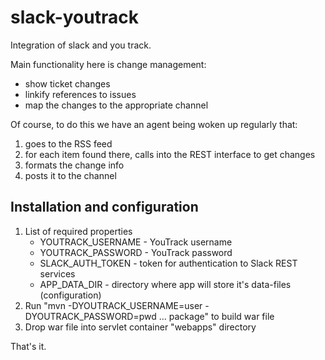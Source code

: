 slack-youtrack
==============

Integration of slack and you track.

Main functionality here is change management:

* show ticket changes
* linkify references to issues
* map the changes to the appropriate channel

Of course, to do this we have an agent being woken up regularly that:

1. goes to the RSS feed
1. for each item found there, calls into the REST interface to get changes
1. formats the change info
1. posts it to the channel

Installation and configuration
------------
1. List of required properties
    * YOUTRACK_USERNAME - YouTrack username
    * YOUTRACK_PASSWORD - YouTrack password
    * SLACK_AUTH_TOKEN - token for authentication to Slack REST services
    * APP_DATA_DIR - directory where app will store it's data-files (configuration)
2. Run "mvn -DYOUTRACK_USERNAME=user -DYOUTRACK_PASSWORD=pwd ... package" to build war file
3. Drop war file into servlet container "webapps" directory

That's it.
